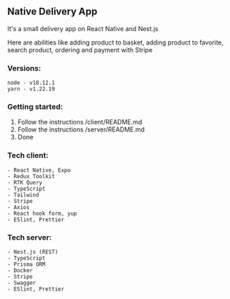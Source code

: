 ## Native Delivery App

It's a small delivery app on React Native and Nest.js

Here are abilities like adding product to basket, adding product to favorite, search product, ordering and payment with Stripe

### Versions:
```
node - v18.12.1
yarn - v1.22.19
```

### Getting started:
1. Follow the instructions /client/README.md
2. Follow the instructions /server/README.md
3. Done

### Tech client:
```
- React Native, Expo
- Redux Toolkit
- RTK Query
- TypeScript
- Tailwind
- Stripe
- Axios
- React hook form, yup
- ESlint, Prettier
```

### Tech server:
```
- Nest.js (REST)
- TypeScript
- Prisma ORM
- Docker
- Stripe
- Swagger
- ESlint, Prettier
```